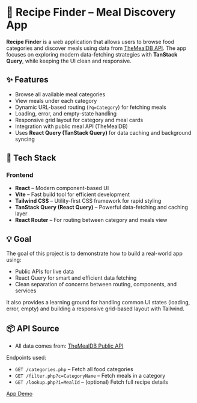 # 🍲 Recipe Finder – Meal Discovery App

**Recipe Finder** is a web application that allows users to browse food categories and discover meals using data from [TheMealDB API](https://www.themealdb.com/). The app focuses on exploring modern data-fetching strategies with **TanStack Query**, while keeping the UI clean and responsive.

## ✨ Features

- Browse all available meal categories
- View meals under each category
- Dynamic URL-based routing (`?q=Category`) for fetching meals
- Loading, error, and empty-state handling
- Responsive grid layout for category and meal cards
- Integration with public meal API (TheMealDB)
- Uses **React Query (TanStack Query)** for data caching and background syncing

## 🔧 Tech Stack

### Frontend

- **React** – Modern component-based UI
- **Vite** – Fast build tool for efficient development
- **Tailwind CSS** – Utility-first CSS framework for rapid styling
- **TanStack Query (React Query)** – Powerful data-fetching and caching layer
- **React Router** – For routing between category and meals view

## 💡 Goal

The goal of this project is to demonstrate how to build a real-world app using:

- Public APIs for live data
- React Query for smart and efficient data fetching
- Clean separation of concerns between routing, components, and services

It also provides a learning ground for handling common UI states (loading, error, empty) and building a responsive grid-based layout with Tailwind.

## 📦 API Source

- All data comes from: [TheMealDB Public API](https://www.themealdb.com/api.php)

Endpoints used:

- `GET /categories.php` – Fetch all food categories
- `GET /filter.php?c=CategoryName` – Fetch meals in a category
- `GET /lookup.php?i=MealId` – (optional) Fetch full recipe details

[App Demo](./public/RecipeFinder.gif)
